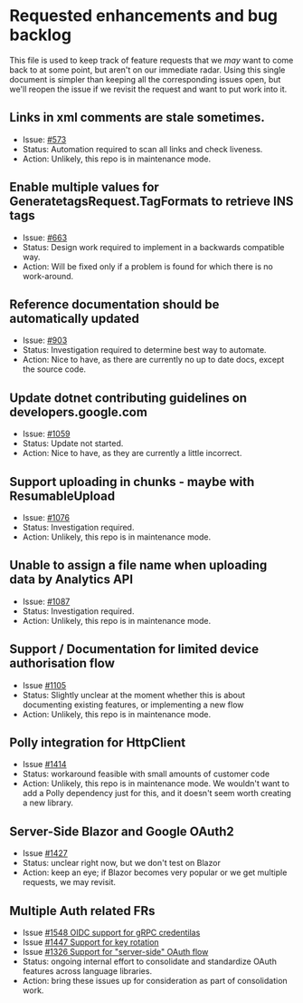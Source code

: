 # Requested enhancements and bug backlog

This file is used to keep track of feature requests that we *may*
want to come back to at some point, but aren't on our immediate
radar. Using this single document is simpler than keeping all the
corresponding issues open, but we'll reopen the issue if we revisit
the request and want to put work into it.

## Links in xml comments are stale sometimes.

- Issue: [#573](https://github.com/googleapis/google-api-dotnet-client/issues/573)
- Status: Automation required to scan all links and check liveness.
- Action: Unlikely, this repo is in maintenance mode.

## Enable multiple values for GeneratetagsRequest.TagFormats to retrieve INS tags

- Issue: [#663](https://github.com/googleapis/google-api-dotnet-client/issues/663)
- Status: Design work required to implement in a backwards compatible way.
- Action: Will be fixed only if a problem is found for which there is no work-around.

## Reference documentation should be automatically updated

- Issue: [#903](https://github.com/googleapis/google-api-dotnet-client/issues/903)
- Status: Investigation required to determine best way to automate.
- Action: Nice to have, as there are currently no up to date docs, except the source code.

## Update dotnet contributing guidelines on developers.google.com

- Issue: [#1059](https://github.com/googleapis/google-api-dotnet-client/issues/1059)
- Status: Update not started.
- Action: Nice to have, as they are currently a little incorrect.

## Support uploading in chunks - maybe with ResumableUpload

- Issue: [#1076](https://github.com/googleapis/google-api-dotnet-client/issues/1076)
- Status: Investigation required.
- Action: Unlikely, this repo is in maintenance mode.

## Unable to assign a file name when uploading data by Analytics API

- Issue: [#1087](https://github.com/googleapis/google-api-dotnet-client/issues/1087)
- Status: Investigation required.
- Action: Unlikely, this repo is in maintenance mode.

## Support / Documentation for limited device authorisation flow

- Issue [#1105](https://github.com/googleapis/google-api-dotnet-client/issues/1105)
- Status: Slightly unclear at the moment whether this is about
  documenting existing features, or implementing a new flow
- Action: Unlikely, this repo is in maintenance mode.

## Polly integration for HttpClient

- Issue [#1414](https://github.com/googleapis/google-api-dotnet-client/issues/1414)
- Status: workaround feasible with small amounts of customer code
- Action: Unlikely, this repo is in maintenance mode. We wouldn't
  want to add a Polly dependency just for this, and it doesn't seem
  worth creating a new library.

## Server-Side Blazor and Google OAuth2

- Issue [#1427](https://github.com/googleapis/google-api-dotnet-client/issues/1427)
- Status: unclear right now, but we don't test on Blazor
- Action: keep an eye; if Blazor becomes very popular or we get multiple requests, we may revisit.

## Multiple Auth related FRs

- Issue [#1548 OIDC support for gRPC credentilas](https://github.com/googleapis/google-api-dotnet-client/issues/1548)
- Issue [#1447 Support for key rotation](https://github.com/googleapis/google-api-dotnet-client/issues/1447)
- Issue [#1326 Support for "server-side" OAuth flow](https://github.com/googleapis/google-api-dotnet-client/issues/1326)
- Status: ongoing internal effort to consolidate and standardize OAuth features across language libraries.
- Action: bring these issues up for consideration as part of consolidation work.
